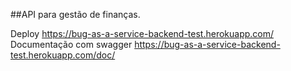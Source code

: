 ##API para gestão de finanças. 

Deploy https://bug-as-a-service-backend-test.herokuapp.com/
Documentação com swagger https://bug-as-a-service-backend-test.herokuapp.com/doc/

